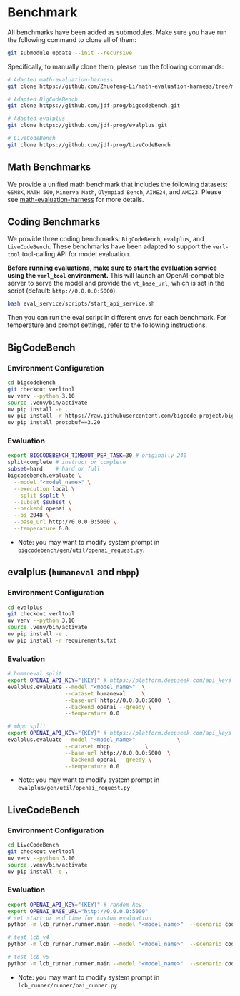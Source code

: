 # Benchmark 
All benchmarks have been added as submodules. Make sure you have run the following command to clone all of them:

```bash
git submodule update --init --recursive
```

Specifically, to manually clone them, please run the following commands:

```bash
# Adapted math-evaluation-harness
git clone https://github.com/Zhuofeng-Li/math-evaluation-harness/tree/main

# Adapted BigCodeBench
git clone https://github.com/jdf-prog/bigcodebench.git

# Adapted evalplus
git clone https://github.com/jdf-prog/evalplus.git

# LiveCodeBench
git clone https://github.com/jdf-prog/LiveCodeBench
```

## Math Benchmarks
We provide a unified math benchmark that includes the following datasets: `GSM8K`, `MATH 500`, `Minerva Math`, `Olympiad Bench`, `AIME24`, and `AMC23`. Please see [math-evaluation-harness](https://github.com/Zhuofeng-Li/math-evaluation-harness/tree/9271e69bece4d14b33340df050c469996f1d6ab1) for more details.


## Coding Benchmarks
We provide three coding benchmarks: `BigCodeBench`, `evalplus`, and `LiveCodeBench`.  These benchmarks have been adapted to support the `verl-tool` tool-calling API for model evaluation.

**Before running evaluations, make sure to start the evaluation service using the `verl_tool` environment.** This will launch an OpenAI-compatible server to serve the model and provide the `vt_base_url`, which is set in the script (default: `http://0.0.0.0:5000`).


```bash
bash eval_service/scripts/start_api_service.sh
```
Then you can run the eval script in different envs for each benchmark. For temperature and prompt settings, refer to the following instructions.

## BigCodeBench

### Environment Configuration
```bash
cd bigcodebench
git checkout verltool
uv venv --python 3.10
source .venv/bin/activate
uv pip install -e .
uv pip install -r https://raw.githubusercontent.com/bigcode-project/bigcodebench/main/Requirements/requirements-eval.txt
uv pip install protobuf==3.20
```
### Evaluation
```bash
export BIGCODEBENCH_TIMEOUT_PER_TASK=30 # originally 240
split=complete # instruct or complete
subset=hard    # hard or full
bigcodebench.evaluate \
  --model "<model_name>" \
  --execution local \
  --split $split \
  --subset $subset \
  --backend openai \
  --bs 2048 \
  --base_url http://0.0.0.0:5000 \
  --temperature 0.0
```

- Note: you may want to modify system prompt in `bigcodebench/gen/util/openai_request.py`.

## evalplus (`humaneval` and `mbpp`)

### Environment Configuration
```bash
cd evalplus
git checkout verltool
uv venv --python 3.10
source .venv/bin/activate
uv pip install -e .
uv pip install -r requirements.txt
```

### Evaluation
```bash
# humaneval split
export OPENAI_API_KEY="{KEY}" # https://platform.deepseek.com/api_keys
evalplus.evaluate --model "<model_name>"  \
                  --dataset humaneval     \
                  --base-url http://0.0.0.0:5000  \
                  --backend openai --greedy \
                  --temperature 0.0 

# mbpp split
export OPENAI_API_KEY="{KEY}" # https://platform.deepseek.com/api_keys
evalplus.evaluate --model "<model_name>"             \
                  --dataset mbpp           \
                  --base-url http://0.0.0.0:5000  \
                  --backend openai --greedy \
                  --temperature 0.0
```

- Note: you may want to modify system prompt in `evalplus/gen/util/openai_request.py`

## LiveCodeBench
### Environment Configuration
```bash
cd LiveCodeBench
git checkout verltool
uv venv --python 3.10
source .venv/bin/activate
uv pip install -e .
```

### Evaluation
```bash
export OPENAI_API_KEY="{KEY}" # random key
export OPENAI_BASE_URL="http://0.0.0.0:5000" 
# set start or end time for custom evaluation
python -m lcb_runner.runner.main --model "<model_name>"  --scenario codegeneration --evaluate --start_date 2023-09-01 --end_date --multiprocess 64 --n 1  --temperature 0 --max_tokens 4096 --top_p 0.95 --num_process_evaluate 32

# test lcb_v4
python -m lcb_runner.runner.main --model "<model_name>"  --scenario codegeneration --evaluate  --release_version release_v4 --multiprocess 64 --n 1  --temperature 0 --max_tokens 4096 --top_p 0.95 --num_process_evaluate 32

# test lcb_v5
python -m lcb_runner.runner.main --model "<model_name>"  --scenario codegeneration --evaluate  --release_version release_v5 --multiprocess 64 --n 1  --temperature 0 --max_tokens 4096 --top_p 0.95 --num_process_evaluate 32
```

- Note: you may want to modify system prompt in `lcb_runner/runner/oai_runner.py`
